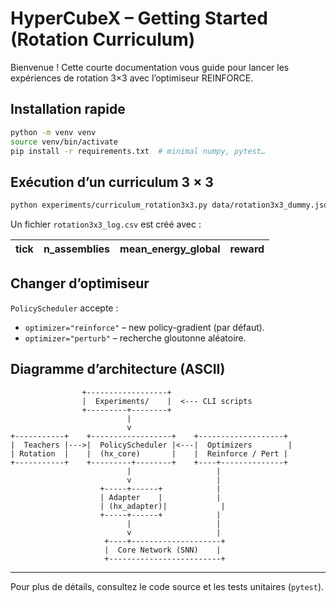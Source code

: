 # HyperCubeX – Getting Started (Rotation Curriculum)

Bienvenue ! Cette courte documentation vous guide pour lancer les expériences de rotation 3×3 avec l’optimiseur REINFORCE.

## Installation rapide

```bash
python -m venv venv
source venv/bin/activate
pip install -r requirements.txt  # minimal numpy, pytest…
```

## Exécution d’un curriculum 3 × 3

```bash
python experiments/curriculum_rotation3x3.py data/rotation3x3_dummy.json 90 100
```

Un fichier `rotation3x3_log.csv` est créé avec :

| tick | n_assemblies | mean_energy_global | reward |
|------|--------------|--------------------|--------|

## Changer d’optimiseur

`PolicyScheduler` accepte :

* `optimizer="reinforce"` – new policy-gradient (par défaut).
* `optimizer="perturb"` – recherche gloutonne aléatoire.

## Diagramme d’architecture (ASCII)

```text
                +------------------+
                |  Experiments/    |  <--- CLI scripts
                +---------+--------+
                          |
                          v
+-----------+    +------------------+    +-------------------+
|  Teachers |--->|  PolicyScheduler |<---|  Optimizers        |
| Rotation  |    |  (hx_core)       |    |  Reinforce / Pert |
+-----------+    +---------+--------+    +----+--------------+
                          |                   |
                          v                   |
                    +-----+------+            |
                    | Adapter    |            |
                    | (hx_adapter)|            |
                    +-----+------+            |
                          |                   |
                          v                   |
                     +----+--------------------+
                     |  Core Network (SNN)    |
                     +-------------------------+
```

---

Pour plus de détails, consultez le code source et les tests unitaires (`pytest`).

